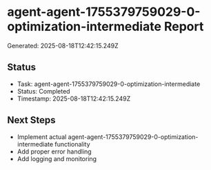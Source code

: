 # agent-agent-1755379759029-0-optimization-intermediate Report

Generated: 2025-08-18T12:42:15.249Z

## Status
- Task: agent-agent-1755379759029-0-optimization-intermediate
- Status: Completed
- Timestamp: 2025-08-18T12:42:15.249Z

## Next Steps
- Implement actual agent-agent-1755379759029-0-optimization-intermediate functionality
- Add proper error handling
- Add logging and monitoring
